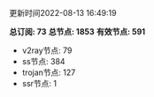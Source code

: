 更新时间2022-08-13 16:49:19

**总订阅: 73**
**总节点: 1853**
**有效节点: 591**
- v2ray节点: 79
- ss节点: 384
- trojan节点: 127
- ssr节点: 1
